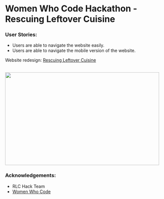 # Women Who Code Hackathon - Rescuing Leftover Cuisine

### User Stories: 
- Users are able to navigate the website easily.
- Users are able to navigate the mobile version of the website.

Website redesign: <a href="http://rlc-wwcode.herokuapp.com/">Rescuing Leftover Cuisine</a>

<br> 
<img src="http://i1369.photobucket.com/albums/ag238/sugarcoder/Site_zpskgt5lcfy.jpg" height="300" width="500">


### Acknowledgements: 
- RLC Hack Team
- <a href="https://www.womenwhocode.com/">Women Who Code</a>
